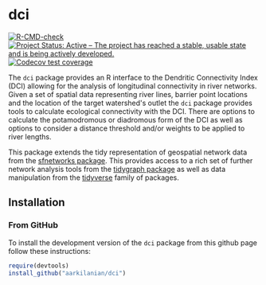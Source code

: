 
<!-- README.md is generated from README.Rmd. Please edit that file -->

# dci

<!-- badges: start -->

[![R-CMD-check](https://github.com/aarkilanian/dci/actions/workflows/R-CMD-check.yaml/badge.svg)](https://github.com/aarkilanian/dci/actions/workflows/R-CMD-check.yaml)
[![Project Status: Active – The project has reached a stable, usable
state and is being actively
developed.](https://www.repostatus.org/badges/latest/active.svg)](https://www.repostatus.org/#active)
[![Codecov test coverage](https://codecov.io/gh/aarkilanian/dci/branch/master/graph/badge.svg)](https://codecov.io/gh/aarkilanian/dci?branch=master)
<!-- badges: end -->

The `dci` package provides an R interface to the Dendritic Connectivity Index (DCI) allowing for the analysis of longitudinal connectivity in river networks. Given a set of spatial data representing river lines, barrier point locations and the location of the target watershed's outlet the `dci` package provides tools to calculate ecological connectivity with the DCI. There are options to calculate the potamodromous or diadromous form of the DCI as well as options to consider a distance threshold and/or weights to be applied to river lengths.

This package extends the tidy representation of geospatial network data from the [sfnetworks package](https://luukvdmeer.github.io/sfnetworks/). This provides access to a rich set of further network analysis tools from the [tidygraph package](https://tidygraph.data-imaginist.com/index.html) as well as data manipulation from the [tidyverse](https://www.tidyverse.org/) family of packages.

## Installation

### From GitHub

To install the development version of the `dci` package from this github page follow these instructions:
```r
require(devtools)
install_github("aarkilanian/dci")
```
